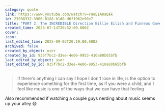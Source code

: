 ```yaml
---
category: quote
link: https://www.youtube.com/watch?v=YHoEIA0aQak
id: 23038332-3906-8188-b1d8-d6ff962e90e7
title: "PART 2: The INCREDIBLE Direction Billie Eilish and Finneas Gave Their Mixers - with Jon Castelli"
created_time: 2025-07-14T20:52:00.000Z
cover: 
icon: 
last_edited_time: 2025-09-03T20:19:00.000Z
archived: false
created_by_object: user
created_by_id: 935f7bc2-d3ee-4e06-9953-410a80b65bfb
last_edited_by_object: user
last_edited_by_id: 935f7bc2-d3ee-4e06-9953-410a80b65bfb
---
```


> If there's anything I can say I hope I don't lose in life, is the option to experience something for the first time, as if you were a child, and I feel like music is one of the ways that we can have that feeling

Also recommended if watching a couple guys nerding about music seems up your alley 😄


